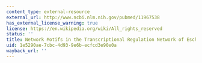 ```yaml
---
content_type: external-resource
external_url: http://www.ncbi.nlm.nih.gov/pubmed/11967538
has_external_license_warning: true
license: https://en.wikipedia.org/wiki/All_rights_reserved
status: ''
title: Network Motifs in the Transcriptional Regulation Network of Escherichia Coli
uid: 1e5290ae-7cbc-4d93-9e6b-ecfcd3e90e0a
wayback_url: ''
---
```

